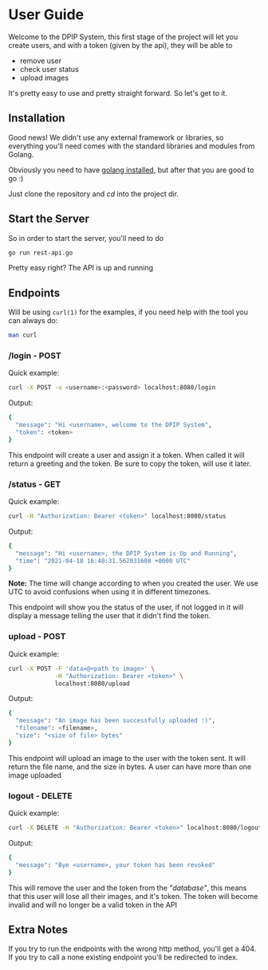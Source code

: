 # User Guide

Welcome to the DPIP System, this first stage of the project will let you
create users, and with a token (given by the api), they will be able to
* remove user
* check user status
* upload images

It's pretty easy to use and pretty straight forward. So let's get to it.

## Installation

Good news! We didn't use any external framework or libraries, so everything
you'll need comes with the standard libraries and modules from Golang.

Obviously you need to have [golang installed][install], but after that you
are good to go :)

Just clone the repository and _cd_ into the project dir.

## Start the Server

So in order to start the server, you'll need to do
```bash
go run rest-api.go
```
Pretty easy right? The API is up and running

## Endpoints

Will be using `curl(1)` for the examples, if you need help with the tool
you can always do:
```bash
man curl
```

### /login - POST

Quick example:
```bash
curl -X POST -u <username>:<password> localhost:8080/login
```
Output:
```bash
{
  "message": "Hi <username>, welcome to the DPIP System",
  "token": <token>
}
```

This endpoint will create a user and assign it a token. When called it will
return a greeting and the token. Be sure to copy the token, will use it later.

### /status - GET

Quick example:
```bash
curl -H "Authorization: Bearer <token>" localhost:8080/status
```
Output:
```bash
{
  "message": "Hi <username>, the DPIP System is Up and Running",
  "time": "2021-04-18 16:40:31.562031608 +0000 UTC"
}
```
**Note:** The time will change according to when you created the user. We use UTC to
avoid confusions when using it in different timezones.

This endpoint will show you the status of the user, if not logged in it will
display a message telling the user that it didn't find the token.

### upload - POST
Quick example:
```bash
curl -X POST -F 'data=@<path to image>' \
             -H "Authorization: Bearer <token>" \
             localhost:8080/upload
```
Output:
```bash
{
  "message": "An image has been successfully uploaded :)",
  "filename": <filename>,
  "size": "<size of file> bytes"
}
```

This endpoint will upload an image to the user with the token sent. It will
return the file name, and the size in bytes. A user can have more than one
image uploaded

### logout - DELETE

Quick example:
```bash
curl -X DELETE -H "Authorization: Bearer <token>" localhost:8080/logout
```
Output:
```bash
{
  "message": "Bye <username>, your token has been revoked"
}
```

This will remove the user and the token from the _"database"_, this means that
this user will lose all their images, and it's token. The token will become
invalid and will no longer be a valid token in the API

## Extra Notes

If you try to run the endpoints with the wrong http method, you'll
get a 404. If you try to call a none existing endpoint you'll be redirected to
index.

[install]: https://golang.org/doc/install
